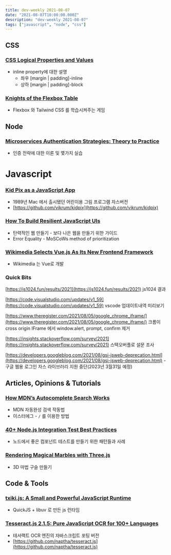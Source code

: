```yaml
---
title: dev-weekly 2021-08-07
date: "2021-08-07T10:00:00.000Z"
description: "dev-weekly 2021-08-07"
tags: ["javascript", "node", "css"]
---
```


## CSS

### [CSS Logical Properties and Values](https://css-tricks.com/css-logical-properties-and-values)

- inline property에 대한 설명
    - 좌우 [margin | padding]-inline
    - 상하 [margin | padding]-block

### [Knights of the Flexbox Table](https://knightsoftheflexboxtable.com/)

- Flexbox 와 Tailwind CSS 를 학습시켜주는 게임

## Node

### [Microservices Authentication Strategies: Theory to Practice](https://www.aspecto.io/blog/microservices-authentication-strategies-theory-to-practice/)

- 인증 전략에 대한 이론 및 몇가지 실습

# Javascript

### [Kid Pix as a JavaScript App](https://kidpix.app/)

- 1989년 Mac 에서 출시됐던 어린이용 그림 프로그램 자스버전
- [https://github.com/vikrum/kidpix](https://github.com/vikrum/kidpix)

### [How To Build Resilient JavaScript UIs](https://www.smashingmagazine.com/2021/08/build-resilient-javascript-ui/)

- 탄력적인 웹 만들기 - 보다 나은 웹을 만들기 위한 가이드
- Error Equality - MoSCoWs method of prioritization

### [Wikimedia Selects Vue.js As Its New Frontend Framework](https://lists.wikimedia.org/hyperkitty/list/wikitech-l@lists.wikimedia.org/thread/SOZREBYR36PUNFZXMIUBVAIOQI4N7PDU/)

- Wikimedia 는 Vue로 개발

### Quick Bits

[https://js1024.fun/results/2021](https://js1024.fun/results/2021) js1024 결과

[https://code.visualstudio.com/updates/v1_59](https://code.visualstudio.com/updates/v1_59) vscode 업데이트내역 미리보기

[https://www.theregister.com/2021/08/05/google_chrome_iframe/](https://www.theregister.com/2021/08/05/google_chrome_iframe/) 크롬이 cross origin IFrame 에서 window.alert, prompt, confirm 제거

[https://insights.stackoverflow.com/survey/2021](https://insights.stackoverflow.com/survey/2021) 스택오버플로 설문 조사

[https://developers.googleblog.com/2021/08/gsi-jsweb-deprecation.html](https://developers.googleblog.com/2021/08/gsi-jsweb-deprecation.html) - 구글 웹용 로그인 자스 라이브러리 지원 중단(2023년 3월31일 예정)

## Articles, Opinions & Tutorials

### [How MDN’s Autocomplete Search Works](https://hacks.mozilla.org/2021/08/mdns-autocomplete-search/)

- MDN 자동완성 검색 작동법
- 이스터에그 - `/` 를 이용한 방법

### [40+ Node.js Integration Test Best Practices](https://github.com/testjavascript/nodejs-integration-tests-best-practices)

- 노드에서 좋은 컴포넌트 테스트를 만들기 위한 패턴들과 사례

### [Rendering Magical Marbles with Three.js](https://tympanus.net/codrops/2021/08/02/magical-marbles-in-three-js/)

- 3D 마법 구슬 만들기

## Code & Tools

### [txiki.js: A Small and Powerful JavaScript Runtime](https://github.com/saghul/txiki.js)

- QuickJS + libuv 로 만든 js 런타임

### [Tesseract.js 2.1.5: Pure JavaScript OCR for 100+ Languages](https://tesseract.projectnaptha.com/)

- 테서랙트 OCR 엔진의 자바스크립트 포팅 버전
- [https://github.com/naptha/tesseract.js](https://github.com/naptha/tesseract.js)